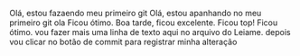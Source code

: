 Olá, estou fazaendo meu primeiro git
Olá, estou apanhando no meu primeiro git
ola
Ficou ótimo.
Boa tarde, ficou excelente.
Ficou top!
Ficou ótimo.
vou fazer mais uma linha de texto aqui no arquivo do Leiame. depois vou clicar no botão de commit para registrar minha alteração  

